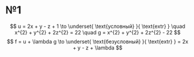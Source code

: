 # №1
$$
u = 2x + y - z + 1 \to \underset{ \text{условный} }{ \text{extr} }  \quad x^{2} + y^{2} + 2z^{2} = 22 \quad g = x^{2} + y^{2} + 2z^{2} - 22  
$$
$$
f = u + \lambda g \to \underset{ \text{безусловный} }{ \text{extr} } = 2x + y - z + \lambda
$$
